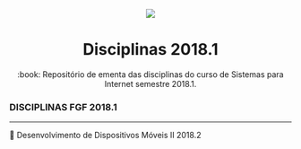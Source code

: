 <p align="center">
<img src="http://www.fgf.edu.br/wp-content/themes/fgf-28-05-2013_RESPONSIVO/images/fgf-faculdade-integrada-da-grande-fortaleza.png">
</p>
<h1 align="center">Disciplinas 2018.1</h1>
<p align="center">:book: Repositório de ementa das disciplinas do curso de Sistemas para Internet semestre 2018.1.</p>

### DISCIPLINAS FGF 2018.1 

---
:book: Desenvolvimento de Dispositivos Móveis II 2018.2
